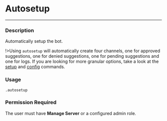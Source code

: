 # Autosetup
---
### Description
Automatically setup the bot.

!>Using `autosetup` will automatically create four channels, one for approved suggestions, one for denied suggestions, one for pending suggestions and one for logs. If you are looking for more granular options, take a look at the [setup](/admin/setup.md) and [config](/admin/config.md) commands.

### Usage
```
.autosetup
```
### Permission Required
The user must have **Manage Server** or a configured admin role.
